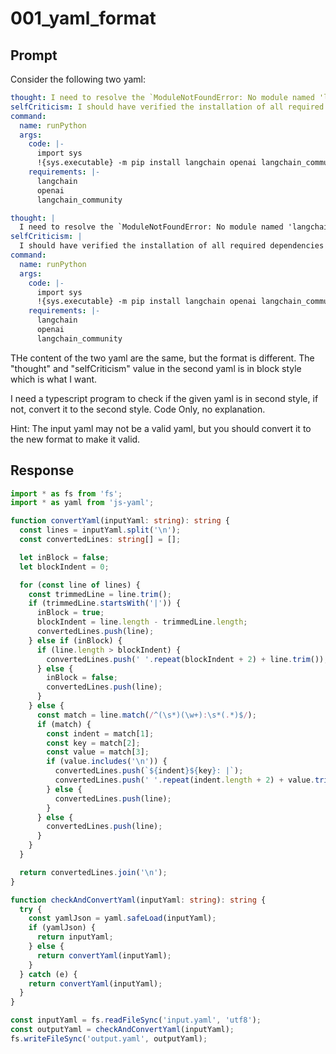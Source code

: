 # 001_yaml_format

## Prompt

Consider the following two yaml:

```yaml
thought: I need to resolve the `ModuleNotFoundError: No module named 'langchain_community'` error by ensuring that all necessary dependencies are correctly installed.
selfCriticism: I should have verified the installation of all required dependencies before running the code.
command:
  name: runPython
  args:
    code: |-
      import sys
      !{sys.executable} -m pip install langchain openai langchain_community
    requirements: |-
      langchain
      openai
      langchain_community
```

```yaml
thought: |
  I need to resolve the `ModuleNotFoundError: No module named 'langchain_community'` error by ensuring that all necessary dependencies are correctly installed.
selfCriticism: |
  I should have verified the installation of all required dependencies before running the code.
command:
  name: runPython
  args:
    code: |-
      import sys
      !{sys.executable} -m pip install langchain openai langchain_community
    requirements: |-
      langchain
      openai
      langchain_community
```

THe content of the two yaml are the same, but the format is different. The "thought" and "selfCriticism" value in the second yaml is in block style which is what I want. 

I need a typescript program to check if the given yaml is in second style, if not, convert it to the second style. Code Only, no explanation.

Hint: The input yaml may not be a valid yaml, but you should convert it to the new format to make it valid.

## Response

```typescript
import * as fs from 'fs';
import * as yaml from 'js-yaml';

function convertYaml(inputYaml: string): string {
  const lines = inputYaml.split('\n');
  const convertedLines: string[] = [];

  let inBlock = false;
  let blockIndent = 0;

  for (const line of lines) {
    const trimmedLine = line.trim();
    if (trimmedLine.startsWith('|')) {
      inBlock = true;
      blockIndent = line.length - trimmedLine.length;
      convertedLines.push(line);
    } else if (inBlock) {
      if (line.length > blockIndent) {
        convertedLines.push(' '.repeat(blockIndent + 2) + line.trim());
      } else {
        inBlock = false;
        convertedLines.push(line);
      }
    } else {
      const match = line.match(/^(\s*)(\w+):\s*(.*)$/);
      if (match) {
        const indent = match[1];
        const key = match[2];
        const value = match[3];
        if (value.includes('\n')) {
          convertedLines.push(`${indent}${key}: |`);
          convertedLines.push(' '.repeat(indent.length + 2) + value.trim());
        } else {
          convertedLines.push(line);
        }
      } else {
        convertedLines.push(line);
      }
    }
  }

  return convertedLines.join('\n');
}

function checkAndConvertYaml(inputYaml: string): string {
  try {
    const yamlJson = yaml.safeLoad(inputYaml);
    if (yamlJson) {
      return inputYaml;
    } else {
      return convertYaml(inputYaml);
    }
  } catch (e) {
    return convertYaml(inputYaml);
  }
}

const inputYaml = fs.readFileSync('input.yaml', 'utf8');
const outputYaml = checkAndConvertYaml(inputYaml);
fs.writeFileSync('output.yaml', outputYaml);
```

